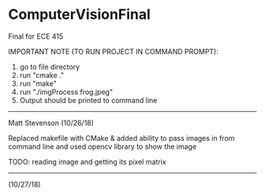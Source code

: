 # ComputerVisionFinal
Final for ECE 415 

IMPORTANT NOTE (TO RUN PROJECT IN COMMAND PROMPT):
1. go to file directory 
2. run "cmake ." 
3. run "make" 
4. run "./imgProcess frog.jpeg"
5. Output should be printed to command line

************************************
Matt Stevenson (10/26/18)

Replaced makefile with CMake & added ability to pass images in from command line
and used opencv library to show the image

TODO: reading image and getting its pixel matrix

************************************
(10/27/18)



